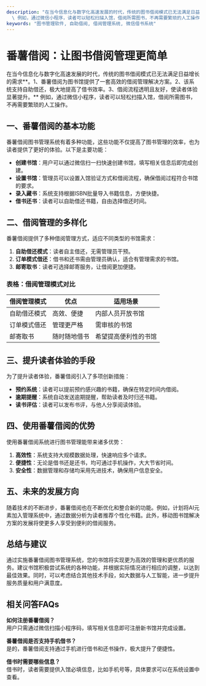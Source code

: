 ```yaml
---
description: "在当今信息化与数字化高速发展的时代，传统的图书借阅模式已无法满足日益增长的需求**。1、番薯借阅为图书馆提供了一套高效的借阅管理解决方案。2、该系统支持自助借还，极大地提高了借书效率。3、借阅流程透明且友好，使读者体验显著提升。**\
  \ 例如，通过微信小程序，读者可以轻松扫描入馆，借阅所需图书，不再需要繁琐的人工操作。"
keywords: "图书管理软件, 自助借阅, 借阅管理系统, 微信借书系统"
---
```

# 番薯借阅：让图书借阅管理更简单

在当今信息化与数字化高速发展的时代，传统的图书借阅模式已无法满足日益增长的需求**。1、番薯借阅为图书馆提供了一套高效的借阅管理解决方案。2、该系统支持自助借还，极大地提高了借书效率。3、借阅流程透明且友好，使读者体验显著提升。** 例如，通过微信小程序，读者可以轻松扫描入馆，借阅所需图书，不再需要繁琐的人工操作。

## **一、番薯借阅的基本功能**

番薯借阅图书管理系统有着多种功能，这些功能不仅提高了图书管理的效率，也为读者提供了更好的体验。以下是主要功能：

- **创建书馆**：用户可以通过微信扫一扫快速创建书馆，填写相关信息后即完成创建。
- **设置书馆**：管理员可以设置入馆验证方式和借阅流程，确保借阅过程符合书馆的要求。
- **录入藏书**：系统支持根据ISBN批量导入书籍信息，方便快捷。
- **借书还书**：读者可以自助借还书籍，自由选择借还时间。

## **二、借阅管理的多样化**

番薯借阅提供了多种借阅管理方式，适应不同类型的书馆需求：

1. **自助借还模式**：读者自主借还，无需管理员干预。
2. **订单模式借还**：借书和还书需由管理员确认，适合有管理需求的书馆。
3. **邮寄取书**：读者可选择邮寄服务，让借阅更加便捷。

### **表格：借阅管理模式对比**

| 借阅管理模式 | 优点               | 适用场景           |
|--------------|--------------------|--------------------|
| 自助借还模式 | 高效、便捷         | 内部人员开放书馆   |
| 订单模式借还 | 管理更严格         | 需审核的书馆       |
| 邮寄取书     | 随时随地借书       | 希望提高便利性的书馆|

## **三、提升读者体验的手段**

为了提升读者体验，番薯借阅引入了多项创新措施：

- **预约系统**：读者可以提前预约感兴趣的书籍，确保在特定时间内借阅。
- **逾期提醒**：系统自动发送逾期提醒，帮助读者及时归还书籍。
- **读书评估**：读者可以发布书评，与他人分享阅读体验。

## **四、使用番薯借阅的优势**

使用番薯借阅系统进行图书管理能带来诸多优势：

1. **高效性**：系统支持大规模数据处理，快速响应多个请求。
2. **便捷性**：无论是借书还是还书，均可通过手机操作，大大节省时间。
3. **安全性**：数据管理和存储均采用先进技术，确保用户信息安全。

## **五、未来的发展方向**

随着技术的不断进步，番薯借阅也在不断优化和整合新的功能。例如，计划将AI元素加入管理系统中，通过数据分析为读者推荐个性化书籍。此外，移动图书馆解决方案的发展将使更多人享受到便利的借阅服务。

## **总结与建议**

通过实施番薯借阅图书管理系统，您的书馆将实现更为高效的管理和更优质的服务。建议书馆积极尝试系统的各种功能，并根据实际情况进行相应的调整，以达到最佳效果。同时，可以考虑结合其他技术手段，如大数据与人工智能，进一步提升服务质量和用户满意度。

## 相关问答FAQs

**如何注册番薯借阅？**  
用户只需通过微信扫描小程序码，填写相关信息即可注册新书馆并完成设置。

**番薯借阅是否支持手机借书？**  
是的，番薯借阅支持通过手机进行借书和还书操作，极大提升了便捷性。

**借书时需要哪些信息？**  
借书时，读者需要提供入馆必填信息，比如手机号等，具体要求可以在系统设置中查看。
